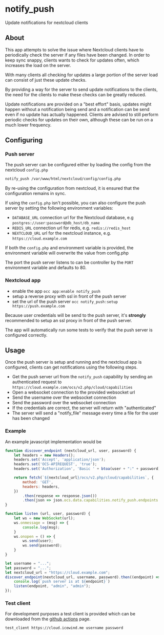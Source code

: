 # notify_push

Update notifications for nextcloud clients

## About

This app attempts to solve the issue where Nextcloud clients have to periodically check the server if any files have been changed.
In order to keep sync snappy, clients wants to check for updates often, which increases the load on the server.

With many clients all checking for updates a large portion of the server load can consist of just these update checks.

By providing a way for the server to send update notifications to the clients,
the need for the clients to make these checks can be greatly reduced.

Update notifications are provided on a "best effort" basis, updates might happen without a notification being send and
a notification can be send even if no update has actually happened. Clients are advised to still perform periodic checks
for updates on their own, although these can be run on a much lower frequency.

## Configuring

### Push server

The push server can be configured either by loading the config from the nextcloud `config.php`

```bash
notify_push /var/www/html/nextcloud/config/config.php
```

By re-using the configuration from nextcloud, it is ensured that the configuration remains in sync.

If using the `config.php` isn't possible, you can also configure the push server by setting the following environment variables:

- `DATABASE_URL` connection url for the Nextcloud database, e.g `postgres://user:password@db_host/db_name`
- `REDIS_URL` connection url for redis, e.g. `redis://redis_host`
- `NEXTCLOUD_URL` url for the nextcloud instance, e.g. `https://cloud.example.com`

If both the `config.php` and environment variable is provided, the environment variable will overwrite the value from config.php

The port the push server listens to can be controller by the `PORT` environment variable and defaults to 80.

### Nextcloud app

- enable the app `occ app:enable notify_push`
- setup a reverse proxy with ssl in front of the push server
- set the url of the push server `occ notify_push:setup https://push.example.com`

Because user credentials will be send to the push server, it's **strongly** recommended to setup an ssl proxy in front of the push server.  

The app will automatically run some tests to verify that the push server is configured correctly.

## Usage

Once the push server is setup and running and the nextcloud app is configured, clients can get notifications using the following steps.

- Get the push server url from the `notify_push` capability by sending an authenticated request to `https://cloud.example.com/ocs/v2.php/cloud/capabilities`
- Open a websocket connection to the provided websocket url
- Send the username over the websocket connection
- Send the password over the websocket connection
- If the credentials are correct, the server will return with "authenticated"
- The server will send a "notify_file" message every time a file for the user has been changed

### Example

An example javascript implementation would be

```javascript
function discover_endpoint (nextcloud_url, user, password) {
	let headers = new Headers();
	headers.set('Accept', 'application/json');
	headers.set('OCS-APIREQUEST', 'true');
	headers.set('Authorization', 'Basic ' + btoa(user + ":" + password));

	return fetch(`${nextcloud_url}/ocs/v2.php/cloud/capabilities`, {
		method: 'GET',
		headers: headers,
	})
		.then(response => response.json())
		.then(json => json.ocs.data.capabilities.notify_push.endpoints.websocket);
}

function listen (url, user, password) {
	let ws = new WebSocket(url);
	ws.onmessage = (msg) => {
		console.log(msg);
	}
	ws.onopen = () => {
		ws.send(user);
		ws.send(password);
	}
}

let username = "...";
let password = "...";
let nextcloud_url = "https://cloud.example.com";
discover_endpoint(nextcloud_url, username, password).then((endpoint) => {
	console.log(`push server is at ${endpoint}`)
	listen(endpoint, "admin", "admin");
});

```

### Test client

For development purposes a test client is provided which can be downloaded from the [github actions](https://github.com/icewind1991/notify_push/actions) page.

```bash
test_client https://cloud.icewind.me username password
```